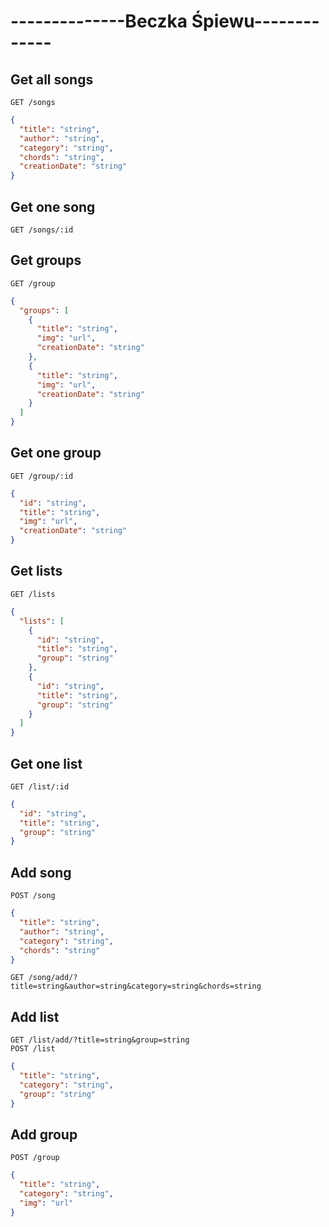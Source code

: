 # --------------Beczka Śpiewu-------------
## Get all songs
```http
GET /songs
```
```json
{
  "title": "string",
  "author": "string",
  "category": "string",
  "chords": "string",
  "creationDate": "string"
}
```
## Get one song
```http
GET /songs/:id
```
## Get groups
```http
GET /group
```
```json
{
  "groups": [
    {
      "title": "string",
      "img": "url",
      "creationDate": "string"
    },
    {
      "title": "string",
      "img": "url",
      "creationDate": "string"
    }
  ]
}
```
## Get one group
```http
GET /group/:id
```
```json
{
  "id": "string",
  "title": "string",
  "img": "url",
  "creationDate": "string"
}
```
## Get lists
```http
GET /lists
```
```json
{
  "lists": [
    {
      "id": "string",
      "title": "string",
      "group": "string"
    },
    {
      "id": "string",
      "title": "string",
      "group": "string"
    }
  ]
}
```
## Get one list
```http
GET /list/:id
```
```json
{
  "id": "string",
  "title": "string",
  "group": "string"
}
```
## Add song
```http
POST /song
```
```json
{
  "title": "string",
  "author": "string",
  "category": "string",
  "chords": "string"
}
```
```http
GET /song/add/?title=string&author=string&category=string&chords=string
```
## Add list
```http
GET /list/add/?title=string&group=string
POST /list
```
```json
{
  "title": "string",
  "category": "string",
  "group": "string"
}
```
## Add group
```http
POST /group
```
```json
{
  "title": "string",
  "category": "string",
  "img": "url"
}
```
